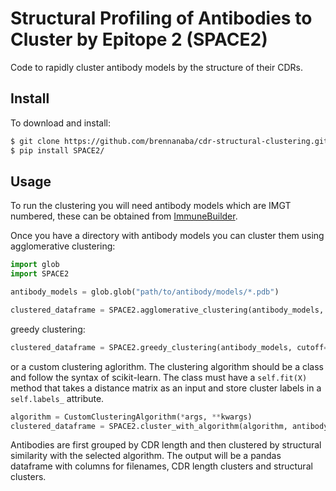 # Structural Profiling of Antibodies to Cluster by Epitope 2 (SPACE2)

Code to rapidly cluster antibody models by the structure of their CDRs.

## Install

To download and install:

```bash
$ git clone https://github.com/brennanaba/cdr-structural-clustering.git
$ pip install SPACE2/
```

## Usage

To run the clustering you will need antibody models which are IMGT numbered, these can be obtained from <a href="https://github.com/brennanaba/ImmuneBuilder">ImmuneBuilder</a>.

Once you have a directory with antibody models you can cluster them using agglomerative clustering:

```python
import glob
import SPACE2

antibody_models = glob.glob("path/to/antibody/models/*.pdb")

clustered_dataframe = SPACE2.agglomerative_clustering(antibody_models, cutoff=1.0)
```

greedy clustering:

```python
clustered_dataframe = SPACE2.greedy_clustering(antibody_models, cutoff=1.0)
```

or a custom clustering aglorithm. The clustering algorithm should be a class and follow the syntax of scikit-learn. The class must have a `self.fit(X)` method that takes a distance matrix as an input and store cluster labels in a `self.labels_` attribute.

```python
algorithm = CustomClusteringAlgorithm(*args, **kwargs)
clustered_dataframe = SPACE2.cluster_with_algorithm(algorithm, antibody_models)
```

Antibodies are first grouped by CDR length and then clustered by structural similarity with the selected algorithm. The output will be a pandas dataframe with columns for filenames, CDR length clusters and structural clusters.
